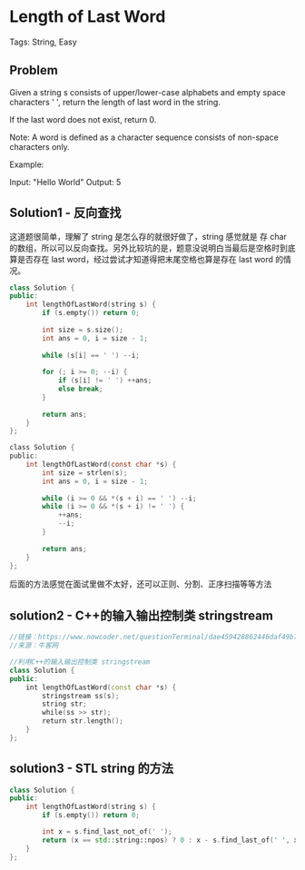 # Length of Last Word

Tags: String, Easy

## Problem

Given a string s consists of upper/lower-case alphabets and empty space characters ' ', return the length of last word in the string.

If the last word does not exist, return 0.

Note: A word is defined as a character sequence consists of non-space characters only.

Example:

Input: "Hello World"
Output: 5

## Solution1 - 反向查找

这道题很简单，理解了 string 是怎么存的就很好做了，string 感觉就是 存 char 的数组，所以可以反向查找。另外比较坑的是，题意没说明白当最后是空格时到底算是否存在 last word，经过尝试才知道得把末尾空格也算是存在 last word 的情况。

```cpp
class Solution {
public:
    int lengthOfLastWord(string s) {
        if (s.empty()) return 0;
        
        int size = s.size();
        int ans = 0, i = size - 1;
        
        while (s[i] == ' ') --i;
        
        for (; i >= 0; --i) {
            if (s[i] != ' ') ++ans;
            else break;
        }
        
        return ans;
    }
};
```

```c
class Solution {
public:
    int lengthOfLastWord(const char *s) {
        int size = strlen(s);
        int ans = 0, i = size - 1;
        
        while (i >= 0 && *(s + i) == ' ') --i;
        while (i >= 0 && *(s + i) != ' ') {
            ++ans;
            --i;
        }
        
        return ans;
    }
};
```

后面的方法感觉在面试里做不太好，还可以正则、分割、正序扫描等等方法

## solution2 - C++的输入输出控制类 stringstream

```cpp
//链接：https://www.nowcoder.net/questionTerminal/dae459428862446daf49b75d26d7523d
//来源：牛客网

//利用C++的输入输出控制类 stringstream
class Solution {
public:
    int lengthOfLastWord(const char *s) {
        stringstream ss(s);
        string str;
        while(ss >> str);
        return str.length();
    }
};
```

## solution3 - STL string 的方法

```cpp
class Solution {
public:
    int lengthOfLastWord(string s) {
        if (s.empty()) return 0;

        int x = s.find_last_not_of(' ');
        return (x == std::string::npos) ? 0 : x - s.find_last_of(' ', x);
    }
};
```